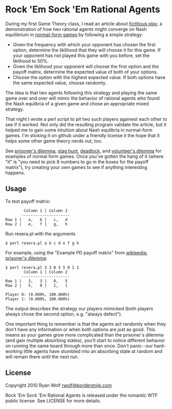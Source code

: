 Rock 'Em Sock 'Em Rational Agents
====

During my first Game Theory class, I read an article about [fictitious play](http://en.wikipedia.org/wiki/Fictitious_play), a demonstration of how two rational agents might converge on Nash equilibrium in [normal-form games](http://en.wikipedia.org/wiki/Normal-form_game) by following a simple strategy:

* Given the frequency with which your opponent has chosen the first option, determine the liklihood that they will choose it for this game. If your opponent has not played this game with you before, set the liklihood to 50%.
* Given the liklihood your opponent will choose the first option and the payoff matrix, determine the expected value of both of your options.
* Choose the option with the highest expected value. If both options have the same expected value, choose randomly.

The idea is that two agents following this strategy and playing the same game over and over will mimic the behavior of rational agents who found the Nash equlibria of a given game and chose an appropriate mixed strategy.

That night I wrote a perl script to pit two such players againest each other to see if it worked. Not only did the resulting program validate the article, but it helped me to gain some intuition about Nash equlibria in normal-form games. I'm sticking it on github under a friendly license it the hope that it helps some other game theory nerds out, too.

See [prisoner's dilemma](http://en.wikipedia.org/wiki/Prisoner%27s_dilemma), [stag hunt](http://en.wikipedia.org/wiki/Stag_hunt), [deadlock](http://en.wikipedia.org/wiki/Deadlock_%28game_theory%29), and [volunteer's dilemma](http://en.wikipedia.org/wiki/Volunteer%27s_dilemma) for examples of normal form games. Once you've gotten the hang of it (where "it" is "you need to pick 8 numbers to go in the boxes for the payoff matrix"), try creating your own games to see if anything interesting happens.

Usage
-----

To test payoff matrix:

            Column 1 | Column 2
           ---------------------
    Row 1 |   a,   b |   c,   d
    Row 2 |   e,   f |   g,   h

Run resera.pl with the arguments

    $ perl resera.pl a b c d e f g h

For example, using the "Example PD payoff matrix" from [wikipedia: prisoner's dilemma](http://en.wikipedia.org/wiki/Prisoner%27s_dilemma):

    $ perl resera.pl 3 3 0 5 5 0 1 1
            Column 1 | Column 2
           ---------------------
    Row 1 |   3,   3 |   0,   5
    Row 2 |   5,   0 |   1,   1

    Player 0: (0.000%, 100.000%)
    Player 1: (0.000%, 100.000%)

The output describes the strategy our players mimicked (both players always chose the second option, e.g. "always defect").

One important thing to remember is that the agents act randomly when they don't have any information or when both options are just as good. This means as your games grow more complicated than the prisoner's dilemma (and gain multiple absorbing states), you'll start to notice different behavior on running the same board through more than once. Don't panic--our hard-working little agents have stumbled into an absorbing state at random and will remain there until the next run.

License
-----

Copyright 2010 Ryan Wolf <rwolf@borderstylo.com>

Rock 'Em Sock 'Em Rational Agents is released under the romantic WTF public license. See LICENSE for more details.
